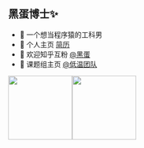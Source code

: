 ## 黑蛋博士✨

- 🐧 一个想当程序猿的工科男
- 🌱 个人主页 <a href="https://heidan.cf/" target="_blank">简历</a>
- 🤔 欢迎知乎互粉 <a href="https://www.zhihu.com/people/zhucf1996" target="_blank">@黑蛋</a>
- 👬 课题组主页 <a href="http://cryost.cn/" target="_blank">@低温团队</a>

<img align="" height="130px" src="https://github-readme-stats.vercel.app/api?username=Crownzhu&hide_title=true&hide_border=true&show_icons=true&include_all_commits=true&line_height=21&bg_color=green,EC6C6C,FFD479,FFFC79,73FA79&theme=graywhite&locale=cn" /><img align="" height="130px" src="https://github-readme-stats.vercel.app/api/top-langs/?username=Crownzhu&hide_title=true&hide_border=true&layout=compact&bg_color=0,73FA79,73FDFF,D783FF&theme=graywhite&locale=cn" />
